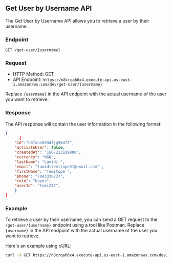 ## Get User by Username API

The Get User by Username API allows you to retrieve a user by their username.

### Endpoint

```
GET /get-user/{username}
```

### Request

- HTTP Method: GET
- API Endpoint: `https://n8crqa66x4.execute-api.us-east-1.amazonaws.com/dev/get-user/{username}`

Replace `{username}` in the API endpoint with the actual username of the user you want to retrieve.

### Response

The API response will contain the user information in the following format:

```json
{
      {
    "id":"h3fons893dfjg944ff",
    "activateUser": false,
    "createdAt": "1667213189880",
    "currency": "NGN",
    "lastName": "Lamidi ",
    "email": "lamiditemitope31@email.com" ,
    "firstName": "Temitope ",
    "phone": "7043330737",
    "role": "buyer",
    "userId": "temi247",
    }
}
```

### Example

To retrieve a user by their username, you can send a GET request to the `/get-user/{username}` endpoint using a tool like Postman. Replace `{username}` in the API endpoint with the actual username of the user you want to retrieve.

Here's an example using cURL:

```bash
curl -X GET https://n8crqa66x4.execute-api.us-east-1.amazonaws.com/dev/get-user/johndoe
```
